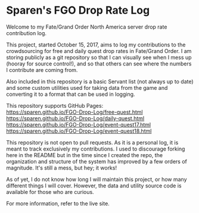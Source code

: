 # Sparen's FGO Drop Rate Log

Welcome to my Fate/Grand Order North America server drop rate contribution log.

This project, started October 15, 2017, aims to log my contributions to the crowdsourcing for free and daily quest drop rates in Fate/Grand Order. I am storing publicly as a git repository so that I can visually see when I mess up (hooray for source control!), and so that others can see where the numbers I contribute are coming from.

Also included in this repository is a basic Servant list (not always up to date) and some custom utilities used for taking data from the game and converting it to a format that can be used in logging.

This repository supports GitHub Pages:  
https://sparen.github.io/FGO-Drop-Log/free-quest.html  
https://sparen.github.io/FGO-Drop-Log/daily-quest.html  
https://sparen.github.io/FGO-Drop-Log/event-quest17.html  
https://sparen.github.io/FGO-Drop-Log/event-quest18.html  

This repository is not open to pull requests. As it is a personal log, it is meant to track exclusively my contributions. I used to discourage forking here in the README but in the time since I created the repo, the organization and structure of the system has improved by a few orders of magnitude. It's still a mess, but hey; it works!

As of yet, I do not know how long I will maintain this project, or how many different things I will cover. However, the data and utility source code is available for those who are curious.

For more information, refer to the live site.
